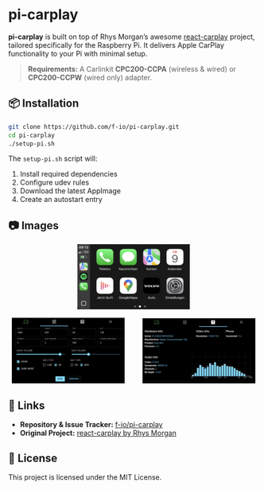 # pi‑carplay

**pi‑carplay** is built on top of Rhys Morgan’s awesome [react-carplay](https://github.com/rhysmorgan134/react-carplay) project, tailored specifically for the Raspberry Pi.
It delivers Apple CarPlay functionality to your Pi with minimal setup.

> **Requirements:** A Carlinkit **CPC200-CCPA** (wireless & wired) or **CPC200-CCPW** (wired only) adapter.


## 📦 Installation

```bash
git clone https://github.com/f-io/pi-carplay.git
cd pi-carplay
./setup-pi.sh
```

The `setup-pi.sh` script will:

1. Install required dependencies
2. Configure udev rules
3. Download the latest AppImage
4. Create an autostart entry

## 📷 Images
<p align="center">
  <img src="documentation/images/carplay.png"
       alt="CarPlay"
       width="45%" />
</p>

<p align="center">
  <img src="documentation/images/settings.png"
       alt="Settings"
       width="45%" />
  &emsp;&emsp;
  <img src="documentation/images/info.png"
       alt="Info"
       width="45%" />
</p>

## 🔗 Links

* **Repository & Issue Tracker:** [f-io/pi-carplay](https://github.com/f-io/pi-carplay)
* **Original Project:** [react-carplay by Rhys Morgan](https://github.com/rhysmorgan134/react-carplay)

## 📝 License

This project is licensed under the MIT License.
